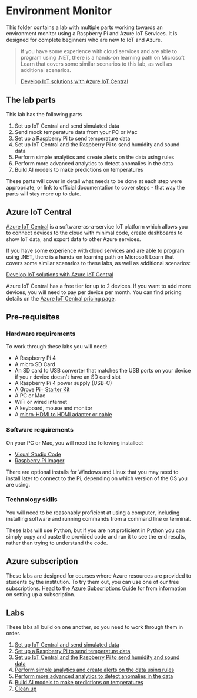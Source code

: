 # Environment Monitor

This folder contains a lab with multiple parts working towards an environment monitor using a Raspberry Pi and Azure IoT Services. It is designed for complete beginners who are new to IoT and Azure.

> If you have some experience with cloud services and are able to program using .NET, there is a hands-on learning path on Microsoft Learn that covers some similar scenarios to this lab, as well as additional scenarios.
>
> [Develop IoT solutions with Azure IoT Central](https://docs.microsoft.com/learn/paths/develop-iot-solutions-with-azure-iot-central/?WT.mc_id=iotcurriculum-github-jabenn)

## The lab parts

This lab has the following parts

1. Set up IoT Central and send simulated data
1. Send mock temperature data from your PC or Mac
1. Set up a Raspberry Pi to send temperature data
1. Set up IoT Central and the Raspberry Pi to send humidity and sound data
1. Perform simple analytics and create alerts on the data using rules
1. Perform more advanced analytics to detect anomalies in the data
1. Build AI models to make predictions on temperatures

These parts will cover in detail what needs to be done at each step were appropriate, or link to official documentation to cover steps - that way the parts will stay more up to date.

## Azure IoT Central

[Azure IoT Central](https://azure.microsoft.com/services/iot-central/?WT.mc_id=iotcurriculum-github-jabenn) is a software-as-a-service IoT platform which allows you to connect devices to the cloud with minimal code, create dashboards to show IoT data, and export data to other Azure services.

If you have some experience with cloud services and are able to program using .NET, there is a hands-on learning path on Microsoft Learn that covers some similar scenarios to these labs, as well as additional scenarios:

[Develop IoT solutions with Azure IoT Central](https://docs.microsoft.com/learn/paths/develop-iot-solutions-with-azure-iot-central/?WT.mc_id=iotcurriculum-github-jabenn)

Azure IoT Central has a free tier for up to 2 devices. If you want to add more devices, you will need to pay per device per month. You can find pricing details on the [Azure IoT Central pricing page](https://azure.microsoft.com/pricing/details/iot-central/?WT.mc_id=iotcurriculum-github-jabenn).

## Pre-requisites

### Hardware requirements

To work through these labs you will need:

* A Raspberry Pi 4
* A micro SD Card
* An SD card to USB converter that matches the USB ports on your device if you r device doesn't have an SD card slot
* A Raspberry Pi 4 power supply (USB-C)
* [A Grove Pi+ Starter Kit](https://www.seeedstudio.com/GrovePi-Starter-Kit-for-Raspberry-Pi-A-B-B-2-3-CE-certified.html)
* A PC or Mac
* WiFi or wired internet
* A keyboard, mouse and monitor
* A [micro-HDMI to HDMI adapter or cable](https://www.raspberrypi.org/products/micro-hdmi-to-standard-hdmi-a-cable/)

### Software requirements

On your PC or Mac, you will need the following installed:

* [Visual Studio Code](http://code.visualstudio.com?WT.mc_id=iotcurriculum-github-jabenn)
* [Raspberry Pi Imager](https://www.raspberrypi.org/downloads/)

There are optional installs for Windows and Linux that you may need to install later to connect to the Pi, depending on which version of the OS you are using.

### Technology skills

You will need to be reasonably proficient at using a computer, including installing software and running commands from a command line or terminal.

These labs will use Python, but if you are not proficient in Python you can simply copy and paste the provided code and run it to see the end results, rather than trying to understand the code.

## Azure subscription

These labs are designed for courses where Azure resources are provided to students by the institution. To try them out, you can use one of our free subscriptions. Head to the [Azure Subscriptions Guide](./azure-subscriptions.md) for from information on setting up a subscription.

## Labs

These labs all build on one another, so you need to work through them in order.

1. [Set up IoT Central and send simulated data](./steps/set-up-iot-central.md)
1. [Set up a Raspberry Pi to send temperature data](./steps/set-up-pi.md)
1. [Set up IoT Central and the Raspberry Pi to send humidity and sound data](./steps/set-up-humidity-sound.md)
1. [Perform simple analytics and create alerts on the data using rules](./steps/rules.md)
1. [Perform more advanced analytics to detect anomalies in the data](./steps/anomaly-detection.md)
1. [Build AI models to make predictions on temperatures](./steps/build-ai-models.md)
1. [Clean up](./steps/clean-up.md)
